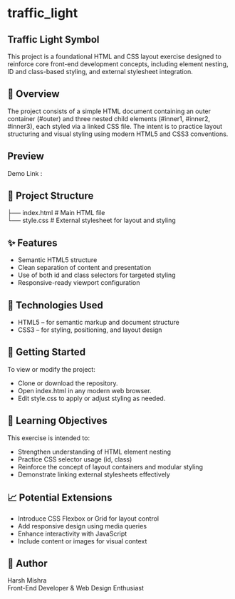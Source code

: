 # traffic_light

## Traffic Light Symbol
This project is a foundational HTML and CSS layout exercise designed to reinforce core front-end development concepts, including element nesting, ID and class-based styling, and external stylesheet integration.

## 📄 Overview
The project consists of a simple HTML document containing an outer container (#outer) and three nested child elements (#inner1, #inner2, #inner3), each styled via a linked CSS file. The intent is to practice layout structuring and visual styling using modern HTML5 and CSS3 conventions.

## Preview 
Demo Link : 

## 📁 Project Structure
├── index.html     # Main HTML file <br>
└── style.css      # External stylesheet for layout and styling <br>

## ✨ Features
- Semantic HTML5 structure
- Clean separation of content and presentation
- Use of both id and class selectors for targeted styling
- Responsive-ready viewport configuration

## 🔧 Technologies Used
- HTML5 – for semantic markup and document structure
- CSS3 – for styling, positioning, and layout design

## 🚀 Getting Started
To view or modify the project:
- Clone or download the repository.
- Open index.html in any modern web browser.
- Edit style.css to apply or adjust styling as needed.

## 🎯 Learning Objectives
This exercise is intended to:
- Strengthen understanding of HTML element nesting
- Practice CSS selector usage (id, class)
- Reinforce the concept of layout containers and modular styling
- Demonstrate linking external stylesheets effectively

## 📈 Potential Extensions
- Introduce CSS Flexbox or Grid for layout control
- Add responsive design using media queries
- Enhance interactivity with JavaScript
- Include content or images for visual context

## 👤 Author
Harsh Mishra <br>
Front-End Developer & Web Design Enthusiast <br>



